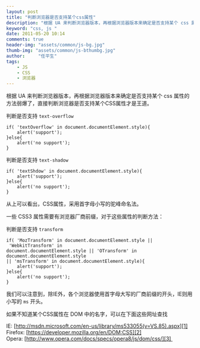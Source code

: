 ```yaml
---
layout: post
title: "判断浏览器是否支持某个css属性"
description: "根据 UA 来判断浏览器版本，再根据浏览器版本来确定是否支持某个 css 属性的方法弱爆了，直接判断浏览器是否支持某个CSS属性才是王道。  "
keyword: "css, js "
date: 2011-05-20 10:14
comments: true
header-img: "assets/common/js-bg.jpg"
thumb-img: "assets/common/js-bthumbg.jpg"
author:     "任平生"
tags:
    - JS
    - CSS
    - 浏览器
---
```



根据 UA 来判断浏览器版本，再根据浏览器版本来确定是否支持某个 css 属性的方法弱爆了，直接判断浏览器是否支持某个CSS属性才是王道。  
  
判断是否支持 `text-overflow`

```  
if( 'textOverflow' in document.documentElement.style){  
	alert('support');  
}else{  
	alert('no support');  
}
```
  
判断是否支持 `text-shadow`  
  
```
if( 'textShdow' in document.documentElement.style){
	alert('support');
}else{
	alert('no support');  
}
```

从上可以看出，CSS属性，采用首字母小写的驼峰命名法。

  

一些 CSS3 属性需要有浏览器厂商前缀，对于这些属性的判断方法：

  

判断是否支持 `transform`

```
if( 'MozTransform' in document.documentElement.style || 'WebkitTransform' in 
document.documentElement.style || 'OTransform' in document.documentElement.style 
|| 'msTransform' in document.documentElement.style){
	alert('support');  
}else{
	alert('no support');
}
```
  

我们可以注意到，除IE外，各个浏览器使用首字母大写的厂商前缀的开头，IE则用小写的 `ms` 开头。

如果不知道某个CSS属性在 DOM 中的名字，可以在下面这些网址查找

IE: [http://msdn.microsoft.com/en-us/library/ms533055(v=VS.85).aspx][1]  
Firefox: [https://developer.mozilla.org/en/DOM:CSS][2]  
Opera: [http://www.opera.com/docs/specs/opera8/js/dom/css/][3] 



[1]: http://msdn.microsoft.com/en-us/library/ms533055(v=VS.85).aspx
[2]: https://developer.mozilla.org/en/DOM:CSS
[3]: http://www.opera.com/docs/specs/opera8/js/dom/css/
